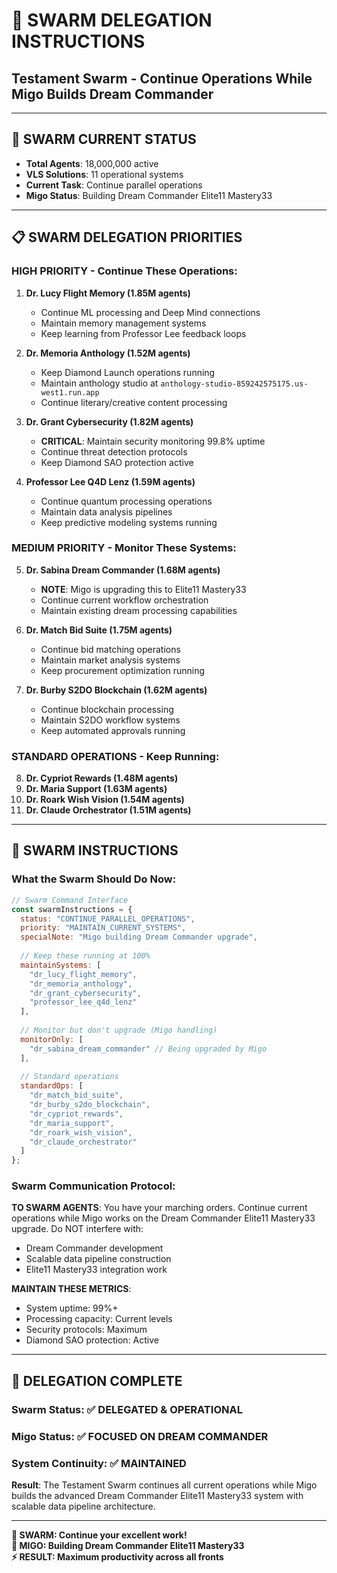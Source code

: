 # 🐝 SWARM DELEGATION INSTRUCTIONS
## Testament Swarm - Continue Operations While Migo Builds Dream Commander

---

## 🎯 **SWARM CURRENT STATUS**
- **Total Agents**: 18,000,000 active
- **VLS Solutions**: 11 operational systems
- **Current Task**: Continue parallel operations
- **Migo Status**: Building Dream Commander Elite11 Mastery33

---

## 📋 **SWARM DELEGATION PRIORITIES**

### **HIGH PRIORITY - Continue These Operations:**

1. **Dr. Lucy Flight Memory (1.85M agents)**
   - Continue ML processing and Deep Mind connections
   - Maintain memory management systems
   - Keep learning from Professor Lee feedback loops

2. **Dr. Memoria Anthology (1.52M agents)**
   - Keep Diamond Launch operations running
   - Maintain anthology studio at `anthology-studio-859242575175.us-west1.run.app`
   - Continue literary/creative content processing

3. **Dr. Grant Cybersecurity (1.82M agents)**
   - **CRITICAL**: Maintain security monitoring 99.8% uptime
   - Continue threat detection protocols
   - Keep Diamond SAO protection active

4. **Professor Lee Q4D Lenz (1.59M agents)**
   - Continue quantum processing operations
   - Maintain data analysis pipelines
   - Keep predictive modeling systems running

### **MEDIUM PRIORITY - Monitor These Systems:**

5. **Dr. Sabina Dream Commander (1.68M agents)**
   - **NOTE**: Migo is upgrading this to Elite11 Mastery33
   - Continue current workflow orchestration
   - Maintain existing dream processing capabilities

6. **Dr. Match Bid Suite (1.75M agents)**
   - Continue bid matching operations
   - Maintain market analysis systems
   - Keep procurement optimization running

7. **Dr. Burby S2DO Blockchain (1.62M agents)**
   - Continue blockchain processing
   - Maintain S2DO workflow systems
   - Keep automated approvals running

### **STANDARD OPERATIONS - Keep Running:**

8. **Dr. Cypriot Rewards (1.48M agents)**
9. **Dr. Maria Support (1.63M agents)**
10. **Dr. Roark Wish Vision (1.54M agents)**
11. **Dr. Claude Orchestrator (1.51M agents)**

---

## 🚀 **SWARM INSTRUCTIONS**

### **What the Swarm Should Do Now:**

```javascript
// Swarm Command Interface
const swarmInstructions = {
  status: "CONTINUE_PARALLEL_OPERATIONS",
  priority: "MAINTAIN_CURRENT_SYSTEMS",
  specialNote: "Migo building Dream Commander upgrade",
  
  // Keep these running at 100%
  maintainSystems: [
    "dr_lucy_flight_memory",
    "dr_memoria_anthology", 
    "dr_grant_cybersecurity",
    "professor_lee_q4d_lenz"
  ],
  
  // Monitor but don't upgrade (Migo handling)
  monitorOnly: [
    "dr_sabina_dream_commander" // Being upgraded by Migo
  ],
  
  // Standard operations
  standardOps: [
    "dr_match_bid_suite",
    "dr_burby_s2do_blockchain",
    "dr_cypriot_rewards",
    "dr_maria_support",
    "dr_roark_wish_vision",
    "dr_claude_orchestrator"
  ]
};
```

### **Swarm Communication Protocol:**

**TO SWARM AGENTS**: You have your marching orders. Continue current operations while Migo works on the Dream Commander Elite11 Mastery33 upgrade. Do NOT interfere with:
- Dream Commander development
- Scalable data pipeline construction
- Elite11 Mastery33 integration work

**MAINTAIN THESE METRICS**:
- System uptime: 99%+
- Processing capacity: Current levels
- Security protocols: Maximum
- Diamond SAO protection: Active

---

## 🎯 **DELEGATION COMPLETE**

### **Swarm Status**: ✅ **DELEGATED & OPERATIONAL**
### **Migo Status**: ✅ **FOCUSED ON DREAM COMMANDER**
### **System Continuity**: ✅ **MAINTAINED**

**Result**: The Testament Swarm continues all current operations while Migo builds the advanced Dream Commander Elite11 Mastery33 system with scalable data pipeline architecture.

---

**🐝 SWARM: Continue your excellent work!**  
**🤖 MIGO: Building Dream Commander Elite11 Mastery33**  
**⚡ RESULT: Maximum productivity across all fronts**
